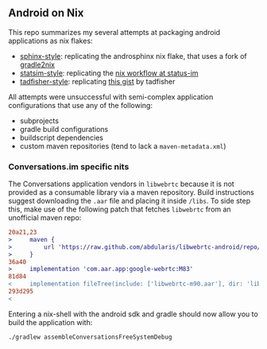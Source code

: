 ## Android on Nix

This repo summarizes my several attempts at packaging
android applications as nix flakes:

- [sphinx-style](./sphinx-style): replicating the
  androsphinx nix flake, that uses a fork of
  [gradle2nix](https://github.com/tadfisher/gradle2nix)
- [statsim-style](./statusim-style): replicating the [nix workflow at status-im](https://github.com/status-im/status-react/tree/develop/nix#readme)
- [tadfisher-style](): replicating [this gist](https://gist.github.com/tadfisher/17000caf8653019a9a98fd9b9b921d93) by tadfisher

All attempts were unsuccessful with semi-complex
application configurations that use any of the following:

 - subprojects
 - gradle build configurations
 - buildscript dependencies
 - custom maven repositories (tend to lack a
   `maven-metadata.xml`)

### Conversations.im specific nits

The Conversations application vendors in `libwebrtc` because
it is not provided as a consumable library via a maven
repository. Build instructions suggest downloading the
`.aar` file and placing it inside `/libs`. To side step
this, make use of the following patch that fetches
`libwebrtc` from an unofficial maven repo:

```diff
20a21,23
>     maven {
>         url 'https://raw.github.com/abdularis/libwebrtc-android/repo/'
>     }
36a40
>     implementation 'com.aar.app:google-webrtc:M83'
81d84
<     implementation fileTree(include: ['libwebrtc-m90.aar'], dir: 'libs')
293d295
< 
```

Entering a nix-shell with the android sdk and gradle should
now allow you to build the application with:

```
./gradlew assembleConversationsFreeSystemDebug
```
